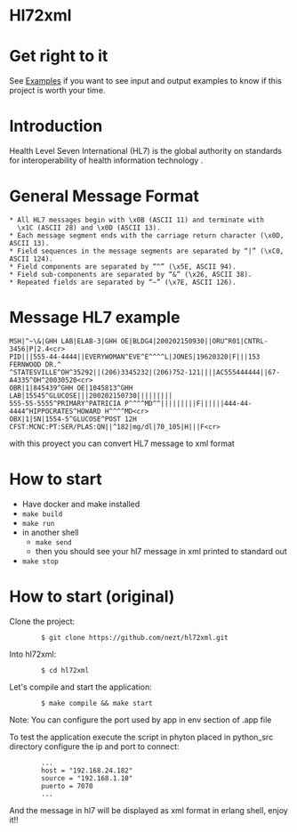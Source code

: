 Hl72xml
=======

Get right to it
===

See [Examples](EXAMPLES.md) if you want to see input and output examples to know if this project is worth your time.


Introduction
====

Health Level Seven International (HL7) is the global authority on standards 
for interoperability of health information technology .

General Message Format
====

    * All HL7 messages begin with \x0B (ASCII 11) and terminate with
      \x1C (ASCII 28) and \x0D (ASCII 13).
    * Each message segment ends with the carriage return character (\x0D, ASCII 13).
    * Field sequences in the message segments are separated by “|” (\xC0, ASCII 124).
    * Field components are separated by “^” (\x5E, ASCII 94).
    * Field sub-components are separated by “&” (\x26, ASCII 38).
    * Repeated fields are separated by “~” (\x7E, ASCII 126).
	
Message HL7 example
=====

	MSH|^~\&|GHH LAB|ELAB-3|GHH OE|BLDG4|200202150930||ORU^R01|CNTRL-3456|P|2.4<cr>
	PID|||555-44-4444||EVERYWOMAN^EVE^E^^^^L|JONES|19620320|F|||153 FERNWOOD DR.^
	^STATESVILLE^OH^35292||(206)3345232|(206)752-121||||AC555444444||67-A4335^OH^20030520<cr>
	OBR|1|845439^GHH OE|1045813^GHH LAB|15545^GLUCOSE|||200202150730|||||||||
	555-55-5555^PRIMARY^PATRICIA P^^^^MD^^|||||||||F||||||444-44-4444^HIPPOCRATES^HOWARD H^^^^MD<cr>
	OBX|1|SN|1554-5^GLUCOSE^POST 12H CFST:MCNC:PT:SER/PLAS:QN||^182|mg/dl|70_105|H|||F<cr>

with this proyect you can convert HL7 message to xml format

How to start
===

- Have docker and make installed
- `make build`
- `make run`
- in another shell
    - `make send`
    - then you should see your hl7 message in xml printed to standard out
- `make stop`



How to start (original)
====

Clone the project:

			$ git clone https://github.com/nezt/hl72xml.git
			
Into hl72xml:

			$ cd hl72xml
			
Let's compile and start the application:

			$ make compile && make start
			
Note: You can configure the port used by app in env section of .app file

To test the application execute the script in phyton placed in python_src directory
configure the ip and port to connect:

			...
			host = "192.168.24.182"
			source = "192.168.1.10"	
			puerto = 7070
			...

And the message in hl7 will be displayed as xml format in erlang shell, enjoy it!! 
